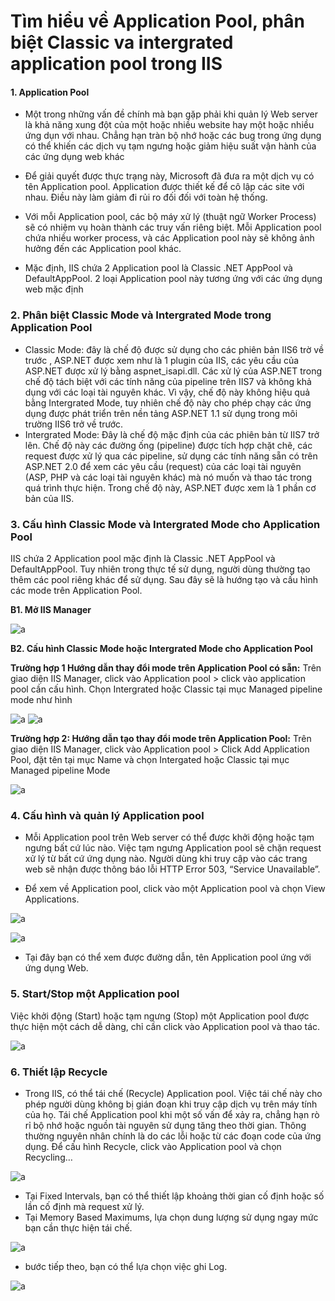 # Tìm hiểu về Application Pool, phân biệt Classic va intergrated application pool trong IIS


#### 1. Application Pool

- Một trong những vấn đề chính mà bạn gặp phải khi quản lý Web server là khả năng xung đột của một hoặc nhiều website hay một hoặc nhiều ứng dụn với nhau. Chẳng hạn tràn bộ nhớ hoặc các bug trong ứng dụng có thể khiến các dịch vụ tạm ngưng hoặc giảm hiệu suất vận hành của các ứng dụng web khác

- Để giải quyết được thực trạng này, Microsoft đã đưa ra một dịch vụ có tên Application pool. Application được thiết kế để cô lập các site với nhau. Điều này làm giảm đi rủi ro đối đối với toàn hệ thống.
- Với mỗi Application pool, các bộ máy xử lý (thuật ngữ Worker Process) sẽ có nhiệm vụ hoàn thành các truy vấn riêng biệt. Mỗi Application pool chứa nhiều worker process, và các Application pool này sẽ không ảnh hưởng đến các Application pool khác.  

- Mặc định, IIS chứa 2 Application pool là Classic .NET AppPool và DefaultAppPool. 2 loại Application pool này tương ứng với các ứng dụng web mặc định

### 2. Phân biệt  Classic Mode và Intergrated Mode trong Application Pool

- Classic Mode: đây là chế độ được sử dụng cho các phiên bản IIS6 trờ về trước , ASP.NET được xem như là 1 plugin của IIS, các yêu cầu của ASP.NET  được xử lý bằng aspnet_isapi.dll. Các xử lý của ASP.NET trong chế độ tách biệt với các tính năng của pipeline trên IIS7 và không khả dụng với các loại tài nguyên khác. Vì vậy, chế độ này không hiệu quả bằng Intergrated Mode, tuy nhiên chế độ này cho phép chạy các ứng dụng được phát triển trên nền tảng ASP.NET 1.1 sử dụng trong môi trường IIS6 trở về trước.
- Intergrated Mode: Đây là chế độ mặc định của các phiên bản từ IIS7  trở lên. Chế độ này các đường ống (pipeline) được tích hợp chặt chẽ, các request được xử lý qua các pipeline, sử dụng các tính năng sẵn có trên ASP.NET 2.0 để xem các yêu cầu (request) của các loại tài nguyên (ASP, PHP và các loại tài nguyên khác) mà nó muốn và thao tác trong quá trình thực hiện. Trong chế độ này, ASP.NET được xem là 1 phần cơ bản của IIS.

### 3. Cấu hình Classic Mode và Intergrated Mode cho Application Pool

IIS chứa 2 Application pool mặc định là Classic .NET AppPool và DefaultAppPool. Tuy nhiên trong thực tế sử dụng, người dùng thường tạo thêm các pool riêng khác để sử dụng. Sau đây sẽ là hướng tạo và cấu hình các mode trên Application Pool.

**B1. Mở IIS Manager**

![a](https://f4-zpcloud.zdn.vn/8266862171277519656/933a02906d04a05af915.jpg)

**B2. Cấu hình Classic Mode hoặc Intergrated Mode cho Application Pool**

**Trường hợp 1 Hướng dẫn thay đổi mode trên Application Pool có sẵn:** Trên giao diện IIS Manager, click vào Application pool > click vào application pool cần cấu hình. Chọn Intergrated  hoặc Classic  tại mục Managed pipeline mode như hình

![a](https://f5-zpcloud.zdn.vn/3838210063408032835/5233e42f79bbb4e5edaa.jpg)
![a](https://f6-zpcloud.zdn.vn/363293272713915520/e15455ccc6580b065249.jpg)

**Trường hợp 2: Hướng dẫn tạo thay đổi mode trên Application Pool:** Trên giao diện IIS Manager, click vào Application pool > Click Add Application Pool, đặt tên tại mục Name và chọn Intergated hoặc Classic tại mục Managed pipeline Mode

![a](https://f6-zpcloud.zdn.vn/1440836807833420606/7461d3535fc79299cbd6.jpg)

### 4. Cấu hình và quản lý Application pool

- Mỗi Application pool trên Web server có thể được khởi động hoặc tạm ngưng bất cứ lúc nào. Việc tạm ngưng Application pool sẽ chặn request xử lý từ bất cứ ứng dụng nào. Người dùng khi truy cập vào các trang web sẽ nhận được thông báo lỗi HTTP Error 503, “Service Unavailable”.

- Để xem về Application pool, click vào một Application pool và chọn View Applications.

![a](https://f6-zpcloud.zdn.vn/8561598823370729884/bff82874afe062be3bf1.jpg)

![a](https://f6-zpcloud.zdn.vn/6527292716320677248/101ad2106a84a7dafe95.jpg)

- Tại đây bạn có thể xem được đường dẫn, tên Application pool ứng với ứng dụng Web.

### 5. Start/Stop một Application pool

Việc khởi động (Start) hoặc tạm ngưng (Stop) một Application pool được thực hiện một cách dễ dàng, chỉ cần click vào Application pool và thao tác.

![a](https://f6-zpcloud.zdn.vn/6360330827003570293/a79ad0aa6e3ea360fa2f.jpg)

### 6. Thiết lập Recycle

- Trong IIS, có thể tái chế (Recycle) Application pool. Việc tái chế này cho phép người dùng không bị gián đoạn khi truy cập dịch vụ trên máy tính của họ. Tái chế Application pool khi một số vấn để xảy ra, chẳng hạn rò rỉ bộ nhớ hoặc nguồn tài nguyên sử dụng tăng theo thời gian. Thông thường nguyên nhân chính là do các lỗi hoặc từ các đoạn code của ứng dụng.
Để cấu hình Recycle, click vào Application pool và chọn Recycling…

![a](https://f6-zpcloud.zdn.vn/1960179447080596861/fe673ad292465f180657.jpg)

- Tại Fixed Intervals, bạn có thể thiết lập khoảng thời gian cố định hoặc số lần cố định mà request xử lý.
- Tại Memory Based Maximums, lựa chọn dung lượng sử dụng ngay mức bạn cần thực hiện tái chế.

![a](https://f6-zpcloud.zdn.vn/392099499645253481/9e410626dfb212ec4ba3.jpg)

- bước tiếp theo, bạn có thể lựa chọn việc ghi Log.

![a](https://f6-zpcloud.zdn.vn/9133886568363584945/ac7b1eb35424997ac035.jpg)

